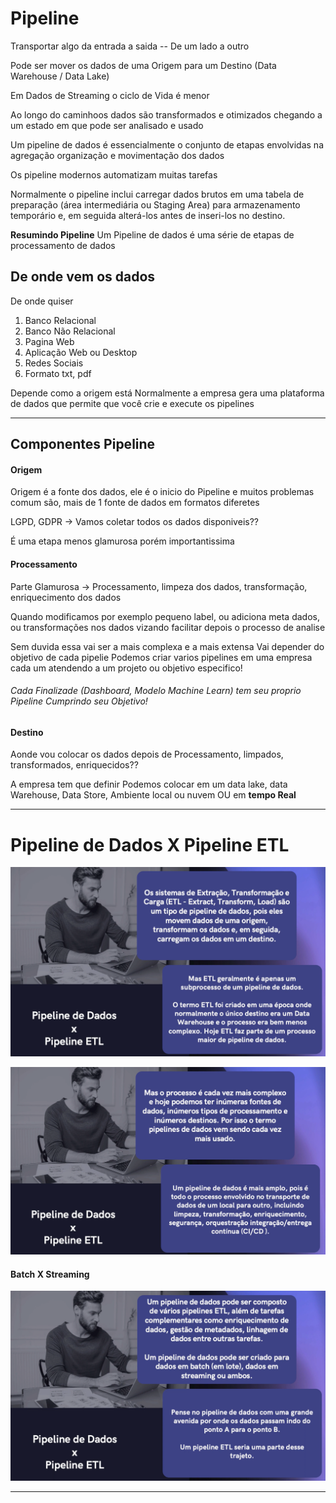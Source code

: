 

# Pipeline

Transportar algo da entrada a saida  -- De um lado a outro

Pode ser mover os dados de uma Origem para um Destino (Data Warehouse / Data Lake)

Em Dados de Streaming o ciclo de Vida é menor

Ao longo do caminhoos dados são transformados e otimizados chegando a um estado em que pode ser analisado e usado

Um pipeline de dados é essencialmente o conjunto de etapas envolvidas na agregação organização e movimentação dos dados

Os pipeline modernos automatizam muitas tarefas

Normalmente o pipeline inclui carregar dados brutos em uma tabela de preparação (área intermediária ou Staging Area)
para armazenamento temporário e, em seguida alterá-los antes de inseri-los no destino.

**Resumindo Pipeline**
Um Pipeline de dados é uma série de etapas de processamento de dados


## De onde vem os dados

De onde quiser
1. Banco Relacional
2. Banco Não Relacional 
3. Pagina Web
4. Aplicação Web ou Desktop
5. Redes Sociais
6. Formato txt, pdf

Depende como a origem está
Normalmente a empresa gera uma plataforma de dados que permite que você crie e execute os pipelines

---

## Componentes Pipeline

#### Origem 

Origem é a fonte dos dados, ele é o inicio do Pipeline e muitos problemas comum são, mais de 1 fonte de dados em formatos diferetes

LGPD, GDPR -> Vamos coletar todos os dados disponiveis??

É uma etapa menos glamurosa porém importantissima

#### Processamento 

Parte Glamurosa -> Processamento, limpeza dos dados, transformação, enriquecimento dos dados 

Quando modificamos por exemplo pequeno label, ou adiciona meta dados, ou transformações nos dados vizando facilitar depois o processo de analise

Sem duvida essa vai ser a mais complexa e a mais extensa 
Vai depender do objetivo de cada pipelie
Podemos criar varios pipelines em uma empresa cada um atendendo a um projeto ou objetivo especifico!

###### Cada Finalizade (Dashboard, Modelo Machine Learn) tem seu proprio Pipeline Cumprindo seu Objetivo!

#### Destino

Aonde vou colocar os dados depois de Processamento, limpados, transformados, enriquecidos??

A empresa tem que definir
Podemos colocar em um data lake, data Warehouse, Data Store, Ambiente local ou nuvem OU em **tempo Real**

---

# Pipeline de Dados X Pipeline ETL

![PipelineETL](./IMGs/ETL-Pipeline.png)

![PipelineDados](./IMGs/DadosPipeline.png)

#### Batch X Streaming

![Finish](./IMGs/Finish--ETLXDados.png)


---


